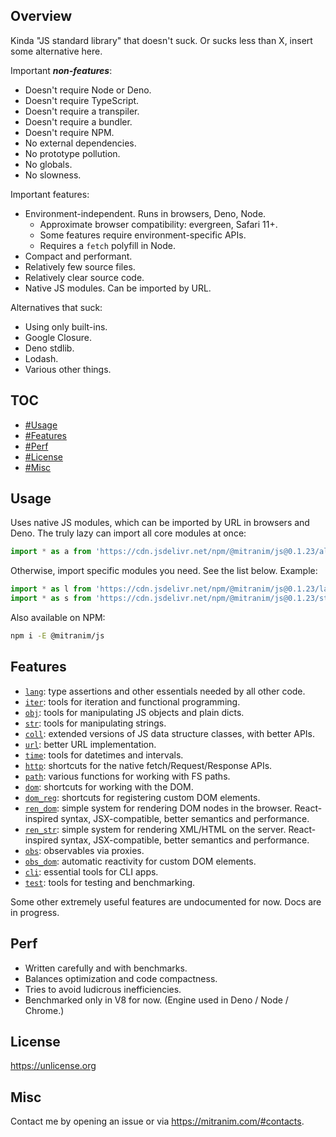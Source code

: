 ## Overview

Kinda "JS standard library" that doesn't suck. Or sucks less than X, insert some alternative here.

Important ***non-features***:

  * Doesn't require Node or Deno.
  * Doesn't require TypeScript.
  * Doesn't require a transpiler.
  * Doesn't require a bundler.
  * Doesn't require NPM.
  * No external dependencies.
  * No prototype pollution.
  * No globals.
  * No slowness.

Important features:

  * Environment-independent. Runs in browsers, Deno, Node.
    * Approximate browser compatibility: evergreen, Safari 11+.
    * Some features require environment-specific APIs.
    * Requires a `fetch` polyfill in Node.
  * Compact and performant.
  * Relatively few source files.
  * Relatively clear source code.
  * Native JS modules. Can be imported by URL.

Alternatives that suck:

  * Using only built-ins.
  * Google Closure.
  * Deno stdlib.
  * Lodash.
  * Various other things.

## TOC

* [#Usage](#usage)
* [#Features](#features)
* [#Perf](#perf)
* [#License](#license)
* [#Misc](#misc)

## Usage

Uses native JS modules, which can be imported by URL in browsers and Deno. The truly lazy can import all core modules at once:

```js
import * as a from 'https://cdn.jsdelivr.net/npm/@mitranim/js@0.1.23/all.mjs'
```

Otherwise, import specific modules you need. See the list below. Example:

```js
import * as l from 'https://cdn.jsdelivr.net/npm/@mitranim/js@0.1.23/lang.mjs'
import * as s from 'https://cdn.jsdelivr.net/npm/@mitranim/js@0.1.23/str.mjs'
```

Also available on NPM:

```sh
npm i -E @mitranim/js
```

## Features

  * [`lang`](docs/lang_readme.md): type assertions and other essentials needed by all other code.
  * [`iter`](docs/iter_readme.md): tools for iteration and functional programming.
  * [`obj`](docs/obj_readme.md): tools for manipulating JS objects and plain dicts.
  * [`str`](docs/str_readme.md): tools for manipulating strings.
  * [`coll`](docs/coll_readme.md): extended versions of JS data structure classes, with better APIs.
  * [`url`](docs/url_readme.md): better URL implementation.
  * [`time`](docs/time_readme.md): tools for datetimes and intervals.
  * [`http`](docs/http_readme.md): shortcuts for the native fetch/Request/Response APIs.
  * [`path`](docs/path_readme.md): various functions for working with FS paths.
  * [`dom`](docs/dom_readme.md): shortcuts for working with the DOM.
  * [`dom_reg`](docs/dom_reg_readme.md): shortcuts for registering custom DOM elements.
  * [`ren_dom`](docs/ren_dom_readme.md): simple system for rendering DOM nodes in the browser. React-inspired syntax, JSX-compatible, better semantics and performance.
  * [`ren_str`](docs/ren_str_readme.md): simple system for rendering XML/HTML on the server. React-inspired syntax, JSX-compatible, better semantics and performance.
  * [`obs`](docs/obs_readme.md): observables via proxies.
  * [`obs_dom`](docs/obs_dom_readme.md): automatic reactivity for custom DOM elements.
  * [`cli`](docs/cli_readme.md): essential tools for CLI apps.
  * [`test`](docs/test_readme.md): tools for testing and benchmarking.

Some other extremely useful features are undocumented for now. Docs are in progress.

## Perf

* Written carefully and with benchmarks.
* Balances optimization and code compactness.
* Tries to avoid ludicrous inefficiencies.
* Benchmarked only in V8 for now. (Engine used in Deno / Node / Chrome.)

## License

https://unlicense.org

## Misc

Contact me by opening an issue or via https://mitranim.com/#contacts.